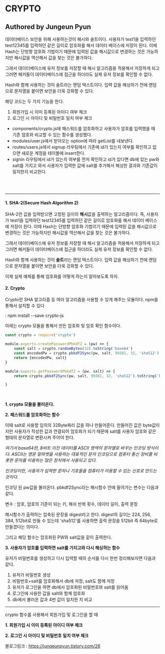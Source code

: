 # CRYPTO
## Authored by Jungeun Pyun

데이터베이스 보안을 위해 사용하는것이 해시와 솔트이다.
사용자가 test1을 입력하던 test12345를 입력하던 같은 길이로 암호화를 해서 데이터 베이스에 저장이 된다. 이때 Hash는 단방향 암호화 기법이기 때문에 입력된 값을 해시값으로 변경하는 것은 가능하지만 해시값을 역산해서 값을 찾는 것은 불가하다.


그래서 데이터베이스에 유저 정보를 저장할 때 해시 알고리즘을 적용해서 저장하게 되고 그러면 해커들이 데이터베이스에 접근을 하더라도 실제 유저 정보를 확인할 수 없다. 


Hash와 함께 사용하는 것이 솔트라는 랜덤 텍스트이다. 입력 값을 해싱하기 전에 랜덤으로 문자열을 붙이면 보안을 더욱 강화할 수 있다.


해당 코드는 두 가지 기능을 한다.
1. 회원가입 시 이미 등록된 아이디 여부 체크
2. 로그인 시 아이디 및 비밀번호 일치 여부 체크


* components/crypto.js에 패스워드를 암호화하고 사용자가 암호를 입력했을 때 기존 암호와 비교할 수 있는 함수를 생성했다.
* modules/user.js에서 받아오는 option에 따라 getList를 내보낸다.
* routes/users.js에서 signup 라우팅에서 기존에 id가 있는지 여부를 확인하고 없으면 새로운 계정을 테이블에 insert한다.
* signin 라우팅에서 id가 있는지 여부를 먼저 확인하고 id가 있다면 db에 있는 pw와 salt를 가지고 와서 사용자가 입력한 값에 salt를 추가해서 해싱한 결과와 기존값이 일치한지 비교한다.

<br></br>
***

#### 1\. SHA-2(Secure Hash Algorithm 2)

SHA-2란 값을 입력받으면 고정된 길이의 **해시**값을 출력하는 알고리즘이다. 즉, 사용자가 test1을 입력하던 test12345를 입력하던 같은 길이로 암호화를 해서 데이터 베이스에 저장이 된다. 이때 Hash는 단방향 암호화 기법이기 때문에 입력된 값을 해시값으로 변경하는 것은 가능하지만 해시값을 역산해서 값을 찾는 것은 불가하다.  

그래서 데이터베이스에 유저 정보를 저장할 때 해시 알고리즘을 적용해서 저장하게 되고 그러면 해커들이 데이터베이스에 접근을 하더라도 실제 유저 정보를 확인할 수 없다. 

Hash와 함께 사용하는 것이 **솔트**라는 랜덤 텍스트이다. 입력 값을 해싱하기 전에 랜덤으로 문자열을 붙이면 보안을 더욱 강화할 수 있다.

이제 실제 예제를 통해 암호화를 어떻게 하는지 알아보도록 하자.

#### 2\. Crypto

Crypto란 SHA 알고리즘 등 여러 알고리즘을 사용할 수 있게 해주는 모듈이다. npm을 통해서 설치할 수 있다

: npm install --save crypto-js

아래는 crypto 모듈을 통해서 만든 암호화 및 암호 확인 함수이다.

```javascript
const crypto = require('crypto')

module.exports.createPasswordPbkdf2 = (pw) => {
    const salt = crypto.randomBytes(32).toString('base64')
    const encodedPw = crypto.pbkdf2Sync(pw, salt, 99381, 32, 'sha512').toString('base64')
    return {encodedPw, salt}
}

module.exports.getPasswordPbkdf2 = (pw, salt) => {
    return crypto.pbkdf2Sync(pw, salt, 99381, 32, 'sha512').toString('base64')

}
```          
<br/>

**1\. crypto 모듈을 불러온다.**

**2\. 패스워드를 암호화하는 함수**

이때 salt로 사용할 임의의 32Byte짜리 값을 하나 만들어준다. 만들어진 값은 byte값이지만 사용자가 작성한 값과 연결되어 암호화가 되기 때문에 salt를 사용자 암호와 같은 형태의 문자열로 변환시켜 주어야 한다.

_여기서 base64란, 8비트 이진 데이터를 ASCII 영역의 문자열로 바꾸는 인코딩 방식이다. ASCII는 영문 알파벳을 사용하는 대표적인 문자 인코딩으로 컴퓨터 통신 장비를 비롯한 문자를 이용하는 많은 장치에서 사용되고 있다._

_인코딩이란, 사용자가 입력한 문자나 기호들을 컴퓨터가 이용할 수 있는 신호로 만드는 것이다._

인코딩 된 pw값을 불러온다. pbkdf2Sync라는 해시함수 안에 들어가는 변수는 다음과 같다. 

변수 : 암호, 암호의 기준이 되는 키, 해쉬 반복 횟수, 데이터 길이, 출력 문장

해시함수가 출력하는 압축된 문장을 digest라고 한다. digest의 길이는 224, 256, 384, 512bit로 만들 수 있는데 'sha512'를 사용하면 출력 문장을 512bit 즉 64byte로 만들겠다는 의미다.

그리고 해당 함수는 암호화된 PW와 salt값을 같이 출력한다.

**3\. 사용자가 암호를 입력하면 salt를 가지고와 다시 해싱하는 함수**

유저가 비밀번호를 생성하고 다시 입력할 때의 순서를 다시 한번 정리해보자면 다음과 같다.

1.  유저가 비밀번호 생성
2.  비밀번호+salt를 암호화해서 db에 저장, salt도 함께 저장
3.  유저가 로그인을 하면 db에서 암호화된 비밀번호와 salt를 읽어옴
4.  로그인에 사용한 값을 salt와 함께 암호화
5.  db에서 불러온 값과 4번 값이 일치한 지 비교

---

crypto 함수를 사용해서 회원가입 및 로그인을 할 때

**1\. 회원가입 시 이미 등록된 아이디 여부 체크**

**2\. 로그인 시 아이디 및 비밀번호 일치 여부 체크**          
              

블로그링크 : <https://jungeunpyun.tistory.com/26>
